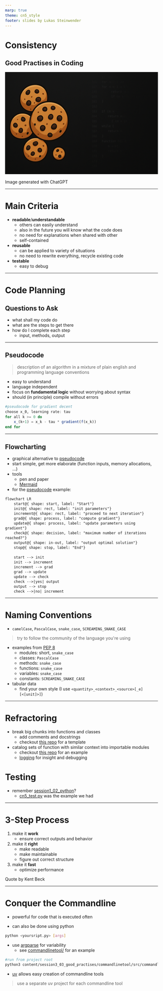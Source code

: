 ```yaml
---
marp: true
theme: cn5_style
footer: slides by Lukas Steinwender
---
```


<!-- _class: titleslide -->
# Consistency
## Good Practises in Coding

![bg](../../gfx/TitlePage.png)
<div class="footnote">Image generated with ChatGPT</div>

---

# Main Criteria

* **readable**/**understandable**
    * others can easily understand
    * also in the future you will know what the code does
    * no need for explanations when shared with other
    * self-contained
* **reusable**
    * can be applied to variety of situations
    * no need to rewrite everything, recycle existing code
* **testable**
    * easy to debug

---
# Code Planning

## Questions to Ask
* what shall my code do
* what are the steps to get there
* how do I complete each step
    * input, methods, output

---
## Pseudocode

> description of an algorithm in a mixture of plain english and programming language conventions

* easy to understand
* language independent
* focus on **fundamental logic** without worrying about syntax
* should (in principle) compile without errors


```julia
#pseudocode for gradient decent
choose x_0, learning rate: tau
for all k >= 0 do
    x_(k+1) = x_k - tau * gradient(f(x_k))
end for           
```

---
## Flowcharting
* graphical alternative to [pseudocode](#pseudocode)
* start simple, get more elaborate (function inputs, memory allocations, ...)
* tools
    * pen and paper
    * [Mermaid](https://mermaid.js.org/)
* for the [pseudocode](#pseudocode) example:
```mermaid
flowchart LR
    start@{ shape: start, label: "Start"}
    init@{ shape: rect, label: "init parameters"}
    increment@{ shape: rect, label: "proceed to next iteration"}
    grad@{ shape: process, label: "compute gradient"}
    update@{ shape: process, label: "update parameters using gradient"}
    check@{ shape: decision, label: "maximum number of iterations reached?"}
    output@{ shape: in-out, label: "output optimal solution"}
    stop@{ shape: stop, label: "End"}

    start --> init
    init --> increment
    increment --> grad 
    grad --> update
    update --> check
    check -->|yes| output
    output --> stop
    check -->|no| increment
```

---

# Naming Conventions
<!-- note on tables: I name all columns lowercase, connected with underscores, ASCII characters only -->
<!-- PEP8: python standards -->
<!-- VSCode linting during development: doesn't highlight custom modules that don't comply with naming conventions -->

* `camelCase`, `PascalCase`, `snake_case`, `SCREAMING_SNAKE_CASE`

> try to follow the community of the language you're using

* examples from [PEP 8](https://peps.python.org/pep-0008/)
    * modules: short, `snake_case`
    * classes: `PascalCase`
    * methods: `snake_case`
    * functions: `snake_case`
    * variables: `snake_case`
    * constants: `SCREAMING_SNAKE_CASE`
* tabular data
    * find your own style (I use `<quantity>_<context>_<source>[_e] [<[unit]>]`)

---
# Refractoring
<!-- see repo-template for examples -->
* break big chunks into functions and classes
    * add comments and docstrings
    * checkout [this repo](https://github.com/TheRedElement/RepoTemplate_LuSt/blob/main/code/_projectbuildingblocks.py) for a template
* catalog sets of function with similar context into importable modules
    * checkout [this repo](https://github.com/TheRedElement/LuStCodeSnippets/blob/dev/lust_codesnippets_py/astronomy/absmag.py) for an example
    * [logging](./../session1_02_python/01_python_slides.md) for insight and debugging

# Testing
* remember [session1_02_python](../session1_02_python)?
    * [cn5_test.py](../../test/cn5_test.py) was the example we had
---
# 3-Step Process
1. make it **work**
    * ensure correct outputs and behavior
1. make it **right**
    * make readable
    * make maintainable
    * figure out correct structure
1. make it **fast**
    * optimize performance

<div class="footnote">Quote by Kent Beck</div>

---
# Conquer the Commandline

* powerful for code that is executed often

* can also be done using python
```bash
python <yoursript.py> [args]
```
* use [argparse](https://docs.python.org/3/library/argparse.html) for variability
    * see [commandlinetool/](./commandlinetool/) for an example
```bash
#run from project root
python3 content/session3_03_good_practises/commandlinetool/src/commandlinetool/main.py 1 -o "optarg"
```

* [uv](../session3_03_uv_mise/01_uv_mise.md) allows easy creation of commandline tools
> use a separate uv project for each commandline tool
